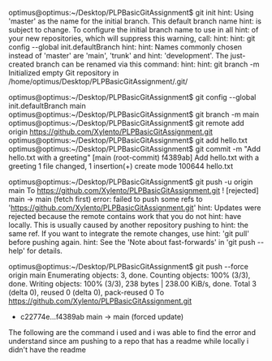 optimus@optimus:~/Desktop/PLPBasicGitAssignment$ git init
hint: Using 'master' as the name for the initial branch. This default branch name
hint: is subject to change. To configure the initial branch name to use in all
hint: of your new repositories, which will suppress this warning, call:
hint: 
hint:   git config --global init.defaultBranch <name>
hint: 
hint: Names commonly chosen instead of 'master' are 'main', 'trunk' and
hint: 'development'. The just-created branch can be renamed via this command:
hint: 
hint:   git branch -m <name>
Initialized empty Git repository in /home/optimus/Desktop/PLPBasicGitAssignment/.git/

optimus@optimus:~/Desktop/PLPBasicGitAssignment$ git config --global init.defaultBranch main
optimus@optimus:~/Desktop/PLPBasicGitAssignment$ git branch -m main
optimus@optimus:~/Desktop/PLPBasicGitAssignment$ git remote add origin https://github.com/Xylento/PLPBasicGitAssignment.git
optimus@optimus:~/Desktop/PLPBasicGitAssignment$ git add hello.txt
optimus@optimus:~/Desktop/PLPBasicGitAssignment$ git commit -m "Add hello.txt with a greeting"
[main (root-commit) f4389ab] Add hello.txt with a greeting
 1 file changed, 1 insertion(+)
 create mode 100644 hello.txt
 
optimus@optimus:~/Desktop/PLPBasicGitAssignment$ git push -u origin main
To https://github.com/Xylento/PLPBasicGitAssignment.git
 ! [rejected]        main -> main (fetch first)
error: failed to push some refs to 'https://github.com/Xylento/PLPBasicGitAssignment.git'
hint: Updates were rejected because the remote contains work that you do not
hint: have locally. This is usually caused by another repository pushing to
hint: the same ref. If you want to integrate the remote changes, use
hint: 'git pull' before pushing again.
hint: See the 'Note about fast-forwards' in 'git push --help' for details.

optimus@optimus:~/Desktop/PLPBasicGitAssignment$ git push --force origin main
Enumerating objects: 3, done.
Counting objects: 100% (3/3), done.
Writing objects: 100% (3/3), 238 bytes | 238.00 KiB/s, done.
Total 3 (delta 0), reused 0 (delta 0), pack-reused 0
To https://github.com/Xylento/PLPBasicGitAssignment.git
 + c22774e...f4389ab main -> main (forced update)


The following are the command i used and i was able to find the error and understand since am pushing to a repo that has a readme while locally i didn't have the readme
